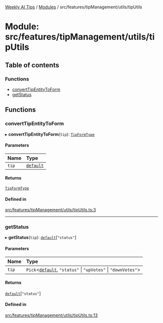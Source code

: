 [Weekly AI Tips](../README.md) / [Modules](../modules.md) / src/features/tipManagement/utils/tipUtils

# Module: src/features/tipManagement/utils/tipUtils

## Table of contents

### Functions

- [convertTipEntityToForm](src_features_tipManagement_utils_tipUtils.md#converttipentitytoform)
- [getStatus](src_features_tipManagement_utils_tipUtils.md#getstatus)

## Functions

### convertTipEntityToForm

▸ **convertTipEntityToForm**(`tip`): [`TipFormType`](src_features_tipManagement_types_TipEntity.md#tipformtype)

#### Parameters

| Name | Type |
| :------ | :------ |
| `tip` | [`default`](../interfaces/src_features_tipManagement_types_TipEntity.default.md) |

#### Returns

[`TipFormType`](src_features_tipManagement_types_TipEntity.md#tipformtype)

#### Defined in

[src/features/tipManagement/utils/tipUtils.ts:3](https://github.com/alexsoyes/weekly-ai-tips/blob/a5c5a395ae8c55cfba018def4dd85212d123191c/src/features/tipManagement/utils/tipUtils.ts#L3)

___

### getStatus

▸ **getStatus**(`tip`): [`default`](../interfaces/src_features_tipManagement_types_TipEntity.default.md)[``"status"``]

#### Parameters

| Name | Type |
| :------ | :------ |
| `tip` | `Pick`\<[`default`](../interfaces/src_features_tipManagement_types_TipEntity.default.md), ``"status"`` \| ``"upVotes"`` \| ``"downVotes"``\> |

#### Returns

[`default`](../interfaces/src_features_tipManagement_types_TipEntity.default.md)[``"status"``]

#### Defined in

[src/features/tipManagement/utils/tipUtils.ts:13](https://github.com/alexsoyes/weekly-ai-tips/blob/a5c5a395ae8c55cfba018def4dd85212d123191c/src/features/tipManagement/utils/tipUtils.ts#L13)
